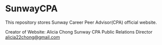 # SunwayCPA
This repository stores Sunway Career Peer Advisor(CPA) official website.

Creator of Website:
Alicia Chong
Sunway CPA Public Relations Director 
alicia22chong@gmail.com
